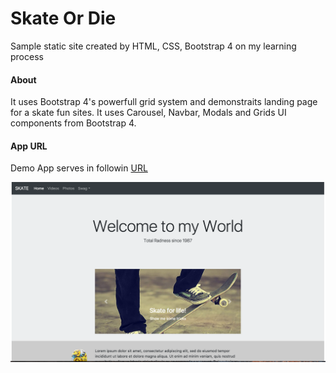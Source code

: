# Skate Or Die
Sample static site created by HTML, CSS, Bootstrap 4 on my learning process

#### About
It uses Bootstrap 4's powerfull grid system and demonstraits landing page for a skate fun sites. 
It uses Carousel, Navbar, Modals and Grids UI components from Bootstrap 4.

#### App URL
Demo App serves in followin [URL](https://mobapphome.github.io/skate-or-die/)

<p align="center">
<img src="https://raw.githubusercontent.com/mobapphome/skate-or-die/master/screenshot.png" width="700px"/>
</p>

